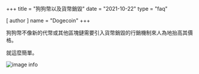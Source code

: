 +++
title = "狗狗幣以及貨幣銷毀"
date = "2021-10-22"
type = "faq"

[ author ]
  name = "Dogecoin"
+++

狗狗幣不像新的代幣或其他區塊鏈需要引入貨幣銷毀的行銷機制來人為地抬高其價格。

就這麼簡單。

![image info](/assets/images/dogepedia/8.png)